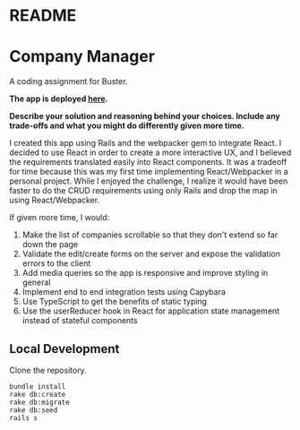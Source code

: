 # README

# Company Manager

A coding assignment for Buster.

**The app is deployed [here](https://buster-takehome.herokuapp.com/companies).**

**Describe your solution and reasoning behind your choices. Include any trade-offs and what you might do differently given more time.**

I created this app using Rails and the webpacker gem to integrate React. I decided to use React in order to create a more interactive UX, and I believed the requirements translated easily into React components. It was a tradeoff for time because this was my first time implementing React/Webpacker in a personal project. While I enjoyed the challenge, I realize it would have been faster to do the CRUD requirements using only Rails and drop the map in using React/Webpacker.

If given more time, I would:

1. Make the list of companies scrollable so that they don't extend so far down the page
2. Validate the edit/create forms on the server and expose the validation errors to the client
3. Add media queries so the app is responsive and improve styling in general
4. Implement end to end integration tests using Capybara
5. Use TypeScript to get the benefits of static typing
6. Use the userReducer hook in React for application state management instead of stateful components

## Local Development

Clone the repository.

```
bundle install
rake db:create
rake db:migrate
rake db:seed
rails s
```
